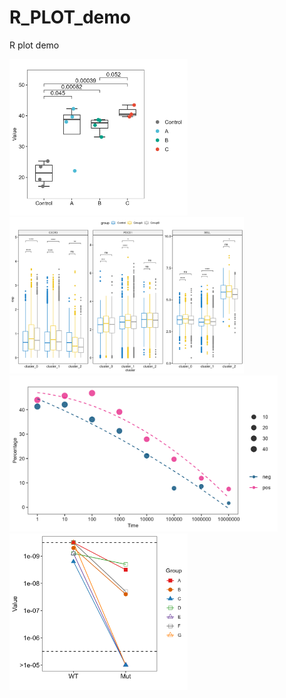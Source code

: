 # R_PLOT_demo
 R plot demo

[<img src="./1_boxplot/1_1/1_1_boxplot_stat_plot.png" height="250">](./1_boxplot/1_1/)
[<img src="./1_boxplot/1_2/1_2_boxplot_stat_plot.png" height="250">](./1_boxplot/1_2/)
[<img src="./2_geom_smooth/2_1/2_1_geom_smooth_lm_plot.png" height="250">](./2_geom_smooth/2_1)
[<img src="./3_geom_line/3_1/3_1_geom_line_plot.png" height="250">](./3_geom_line/3_1/)

